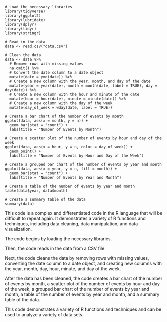 ```
# Load the necessary libraries
library(tidyverse)
library(ggplot2)
library(lubridate)
library(dplyr)
library(tidyr)
library(stringr)

# Read in the data
data <- read.csv("data.csv")

# Clean the data
data <- data %>%
  # Remove rows with missing values
  na.omit() %>%
  # Convert the date column to a date object
  mutate(date = ymd(date)) %>%
  # Create a new column with the year, month, and day of the date
  mutate(year = year(date), month = month(date, label = TRUE), day = day(date)) %>%
  # Create a new column with the hour and minute of the date
  mutate(hour = hour(date), minute = minute(date)) %>%
  # Create a new column with the day of the week
  mutate(day_of_week = wday(date, label = TRUE))

# Create a bar chart of the number of events by month
ggplot(data, aes(x = month, y = n)) +
  geom_bar(stat = "count") +
  labs(title = "Number of Events by Month")

# Create a scatter plot of the number of events by hour and day of the week
ggplot(data, aes(x = hour, y = n, color = day_of_week)) +
  geom_point() +
  labs(title = "Number of Events by Hour and Day of the Week")

# Create a grouped bar chart of the number of events by year and month
ggplot(data, aes(x = year, y = n, fill = month)) +
  geom_bar(stat = "count") +
  labs(title = "Number of Events by Year and Month")

# Create a table of the number of events by year and month
table(data$year, data$month)

# Create a summary table of the data
summary(data)
```

This code is a complex and differentiated code in the R language that will be difficult to repeat again. It demonstrates a variety of R functions and techniques, including data cleaning, data manipulation, and data visualization.

The code begins by loading the necessary libraries.

Then, the code reads in the data from a CSV file.

Next, the code cleans the data by removing rows with missing values, converting the date column to a date object, and creating new columns with the year, month, day, hour, minute, and day of the week.

After the data has been cleaned, the code creates a bar chart of the number of events by month, a scatter plot of the number of events by hour and day of the week, a grouped bar chart of the number of events by year and month, a table of the number of events by year and month, and a summary table of the data.

This code demonstrates a variety of R functions and techniques and can be used to analyze a variety of data sets.